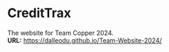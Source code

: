# CreditTrax
The website for Team Copper 2024.  
**URL:** https://dalleodu.github.io/Team-Website-2024/
